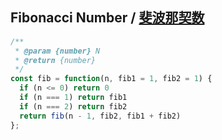 ## Fibonacci Number / [斐波那契数](https://leetcode-cn.com/problems/fibonacci-number/)


```js
/**
 * @param {number} N
 * @return {number}
 */
const fib = function(n, fib1 = 1, fib2 = 1) {
  if (n <= 0) return 0
  if (n === 1) return fib1
  if (n === 2) return fib2
  return fib(n - 1, fib2, fib1 + fib2)
};
```